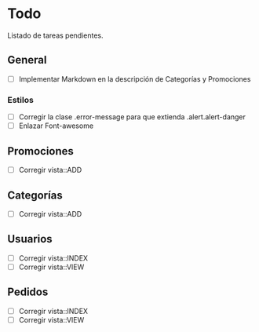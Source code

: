 # Todo

Listado de tareas pendientes.

## General

- [ ] Implementar Markdown en la descripción de Categorías y Promociones

### Estilos

- [ ] Corregir la clase .error-message para que extienda .alert.alert-danger
- [ ] Enlazar Font-awesome

## Promociones

- [ ] Corregir vista::ADD

## Categorías

- [ ] Corregir vista::ADD

## Usuarios

- [ ] Corregir vista::INDEX
- [ ] Corregir vista::VIEW

## Pedidos

- [ ] Corregir vista::INDEX
- [ ] Corregir vista::VIEW